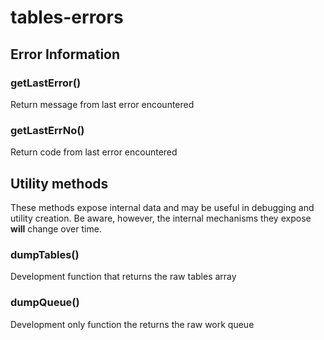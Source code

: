 # tables-errors

## Error Information

### getLastError\(\)

Return message from last error encountered

### getLastErrNo\(\)

Return code from last error encountered

## Utility methods

These methods expose internal data and may be useful in debugging and utility creation. Be aware, however, the internal mechanisms they expose **will** change over time.

### dumpTables\(\)

Development function that returns the raw tables array

### dumpQueue\(\)

Development only function the returns the raw work queue

